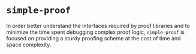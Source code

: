 # `simple-proof`

In order better understand the interfaces required by proof libraries and to
minimize the time spent debugging complex proof logic, `simple-proof` is
focused on providing a sturdy proofing scheme at the cost of time and
space complexity.
